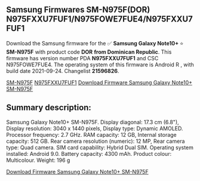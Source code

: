 <h2>Samsung Firmwares SM-N975F(DOR) N975FXXU7FUF1/N975FOWE7FUE4/N975FXXU7FUF1</h2>
Download the Samsung firmware for the ✅ <strong>Samsung Galaxy Note10+ </strong> ⭐ <strong>SM-N975F</strong> with product code <strong>DOR</strong> <strong> from Dominican Republic</strong>. This firmware has version number PDA <strong>N975FXXU7FUF1</strong> and CSC N975FOWE7FUE4. The operating system of this firmware is Android R , with build date 2021-09-24. Changelist <strong>21596826</strong>.


[SM-N975F](https://samfirm.shop/samsung/model/SM-N975F)
[N975FXXU7FUF1](https://samfirm.shop/samsung/pda/N975FXXU7FUF1)
[Download Firmware Samsung Galaxy Note10+ SM-N975F](https://samfirm.shop/samsung/firmware/459057)
<h2>Summary description:</h2>
<p>Samsung Galaxy Note10+ SM-N975F. Display diagonal: 17.3 cm (6.8"), Display resolution: 3040 x 1440 pixels, Display type: Dynamic AMOLED. Processor frequency: 2.7 GHz. RAM capacity: 12 GB, Internal storage capacity: 512 GB. Rear camera resolution (numeric): 12 MP, Rear camera type: Quad camera. SIM card capability: Hybrid Dual SIM. Operating system installed: Android 9.0. Battery capacity: 4300 mAh. Product colour: Multicolour. Weight: 196 g</p>


[Download Firmware Samsung Galaxy Note10+ SM-N975F](https://samfirm.shop/samsung/firmware/459057)
